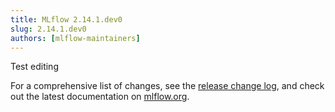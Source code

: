 ```yaml
---
title: MLflow 2.14.1.dev0
slug: 2.14.1.dev0
authors: [mlflow-maintainers]
---
```


Test editing

For a comprehensive list of changes, see the [release change log](https://github.com/mlflow/mlflow/releases/tag/v2.14.1.dev0), and check out the latest documentation on [mlflow.org](http://mlflow.org/).
